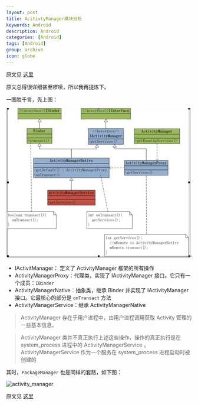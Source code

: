 ```yaml
---
layout: post
title: AcitivtyManager模块分析
keywords: Android
description: Android
categories: [Android]
tags: [Android]
group: archive
icon: globe
---
```


原文见 [这里][ActivityManager讲解]

原文总得很详细甚至啰嗦，所以我再提炼下。

一图胜千言，先上图：

![activity_manager](../assets/20140714/activity_manager.jpg)

+ IActivitManager： 定义了 ActivityManager 框架的所有操作
+ ActivityManagerProxy：代理类，实现了 IActivityManager 接口。它只有一个成员：`IBinder`
+ ActivityManagerNative：抽象类，继承 Binder 并实现了 IActivityManager 接口。它最核心的部分是 `onTransact` 方法
+ ActivityManagerService：继承 ActivityManagerNative

> ActivityManager 存在于用户进程中，由用户进程调用获取 Activity 管理的一些基本信息。

> ActivityManager 类并不真正执行上述这些操作，操作的真正执行是在 system_process 进程中的 ActivityManagerService 。ActivityManagerService 作为一个服务在 system_process 进程启动时被创建的

其时，`PackageManager` 也是同样的套路，如下图：

![activity_manager](../assets/20140714/package_manager.jpg)

原文见 [这里][PackageManager分析]

[ActivityManager讲解]: http://blog.csdn.net/stonecao/article/details/6579710
[PackageManager分析]: http://blog.csdn.net/stonecao/article/details/6591454